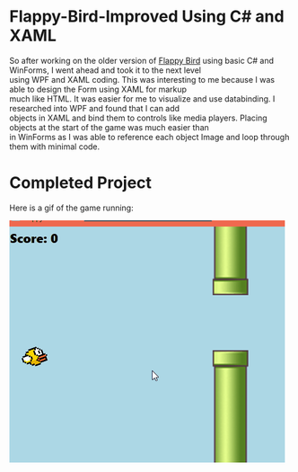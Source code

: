 # Flappy-Bird-Improved Using C# and XAML


So after working on the older version of [Flappy Bird](https://github.com/agent1red/FlappyBird-CSharp) using basic C# and WinForms, I went ahead and took it to the next level  
using WPF and XAML coding. This was interesting to me because I was able to design the Form using XAML for markup  
much like HTML. It was easier for me to visualize and use databinding. I researched into WPF and found that I can add   
objects in XAML and bind them to controls like media players. Placing objects at the start of the game was much easier than  
in WinForms as I was able to reference each object Image and loop through them with minimal code. 



# Completed Project

Here is a gif of the game running: 

![](flappyBird.gif)
